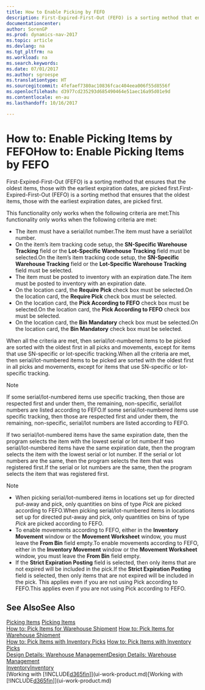 ```yaml
---
title: How to Enable Picking by FEFO
description: First-Expired-First-Out (FEFO) is a sorting method that ensures that the oldest items, those with the earliest expiration dates, are picked first.
documentationcenter: 
author: SorenGP
ms.prod: dynamics-nav-2017
ms.topic: article
ms.devlang: na
ms.tgt_pltfrm: na
ms.workload: na
ms.search.keywords: 
ms.date: 07/01/2017
ms.author: sgroespe
ms.translationtype: HT
ms.sourcegitcommit: 4fefaef7380ac10836fcac404eea006f55d8556f
ms.openlocfilehash: d3977cd235293d685490464e51aec16a95d01e9d
ms.contentlocale: en-au
ms.lasthandoff: 10/16/2017

---
```

# <a name="how-to-enable-picking-items-by-fefo"></a><span data-ttu-id="ffe94-103">How to: Enable Picking Items by FEFO</span><span class="sxs-lookup"><span data-stu-id="ffe94-103">How to: Enable Picking Items by FEFO</span></span>
<span data-ttu-id="ffe94-104">First-Expired-First-Out (FEFO) is a sorting method that ensures that the oldest items, those with the earliest expiration dates, are picked first.</span><span class="sxs-lookup"><span data-stu-id="ffe94-104">First-Expired-First-Out (FEFO) is a sorting method that ensures that the oldest items, those with the earliest expiration dates, are picked first.</span></span>  

 <span data-ttu-id="ffe94-105">This functionality only works when the following criteria are met:</span><span class="sxs-lookup"><span data-stu-id="ffe94-105">This functionality only works when the following criteria are met:</span></span>  

-   <span data-ttu-id="ffe94-106">The item must have a serial/lot number.</span><span class="sxs-lookup"><span data-stu-id="ffe94-106">The item must have a serial/lot number.</span></span>  
-   <span data-ttu-id="ffe94-107">On the item’s item tracking code setup, the **SN-Specific Warehouse Tracking** field or the **Lot-Specific Warehouse Tracking** field must be selected.</span><span class="sxs-lookup"><span data-stu-id="ffe94-107">On the item’s item tracking code setup, the **SN-Specific Warehouse Tracking** field or the **Lot-Specific Warehouse Tracking** field must be selected.</span></span>  
-   <span data-ttu-id="ffe94-108">The item must be posted to inventory with an expiration date.</span><span class="sxs-lookup"><span data-stu-id="ffe94-108">The item must be posted to inventory with an expiration date.</span></span>  
-   <span data-ttu-id="ffe94-109">On the location card, the **Require Pick** check box must be selected.</span><span class="sxs-lookup"><span data-stu-id="ffe94-109">On the location card, the **Require Pick** check box must be selected.</span></span>  
-   <span data-ttu-id="ffe94-110">On the location card, the **Pick According to FEFO** check box must be selected.</span><span class="sxs-lookup"><span data-stu-id="ffe94-110">On the location card, the **Pick According to FEFO** check box must be selected.</span></span>  
-   <span data-ttu-id="ffe94-111">On the location card, the **Bin Mandatory** check box must be selected.</span><span class="sxs-lookup"><span data-stu-id="ffe94-111">On the location card, the **Bin Mandatory** check box must be selected.</span></span>  

 <span data-ttu-id="ffe94-112">When all the criteria are met, then serial/lot-numbered items to be picked are sorted with the oldest first in all picks and movements, except for items that use SN-specific or lot-specific tracking.</span><span class="sxs-lookup"><span data-stu-id="ffe94-112">When all the criteria are met, then serial/lot-numbered items to be picked are sorted with the oldest first in all picks and movements, except for items that use SN-specific or lot-specific tracking.</span></span>  

> [!NOTE]  
>  <span data-ttu-id="ffe94-113">If some serial/lot-numbered items use specific tracking, then those are respected first and under them, the remaining, non-specific, serial/lot numbers are listed according to FEFO.</span><span class="sxs-lookup"><span data-stu-id="ffe94-113">If some serial/lot-numbered items use specific tracking, then those are respected first and under them, the remaining, non-specific, serial/lot numbers are listed according to FEFO.</span></span>  

 <span data-ttu-id="ffe94-114">If two serial/lot-numbered items have the same expiration date, then the program selects the item with the lowest serial or lot number.</span><span class="sxs-lookup"><span data-stu-id="ffe94-114">If two serial/lot-numbered items have the same expiration date, then the program selects the item with the lowest serial or lot number.</span></span> <span data-ttu-id="ffe94-115">If the serial or lot numbers are the same, then the program selects the item that was registered first.</span><span class="sxs-lookup"><span data-stu-id="ffe94-115">If the serial or lot numbers are the same, then the program selects the item that was registered first.</span></span>  

> [!NOTE]  
>  -   <span data-ttu-id="ffe94-116">When picking serial/lot-numbered items in locations set up for directed put-away and pick, only quantities on bins of type *Pick* are picked according to FEFO.</span><span class="sxs-lookup"><span data-stu-id="ffe94-116">When picking serial/lot-numbered items in locations set up for directed put-away and pick, only quantities on bins of type *Pick* are picked according to FEFO.</span></span>  
> -   <span data-ttu-id="ffe94-117">To enable movements according to FEFO, either in the **Inventory Movement** window or the **Movement Worksheet** window, you must leave the **From Bin** field empty.</span><span class="sxs-lookup"><span data-stu-id="ffe94-117">To enable movements according to FEFO, either in the **Inventory Movement** window or the **Movement Worksheet** window, you must leave the **From Bin** field empty.</span></span>  
> -   <span data-ttu-id="ffe94-118">If the **Strict Expiration Posting** field is selected, then only items that are not expired will be included in the pick.</span><span class="sxs-lookup"><span data-stu-id="ffe94-118">If the **Strict Expiration Posting** field is selected, then only items that are not expired will be included in the pick.</span></span> <span data-ttu-id="ffe94-119">This applies even if you are not using Pick according to FEFO.</span><span class="sxs-lookup"><span data-stu-id="ffe94-119">This applies even if you are not using Pick according to FEFO.</span></span>  

## <a name="see-also"></a><span data-ttu-id="ffe94-120">See Also</span><span class="sxs-lookup"><span data-stu-id="ffe94-120">See Also</span></span>  
<span data-ttu-id="ffe94-121">[Picking Items](warehouse-pick-items.md) </span><span class="sxs-lookup"><span data-stu-id="ffe94-121">[Picking Items](warehouse-pick-items.md) </span></span>  
<span data-ttu-id="ffe94-122">[How to: Pick Items for Warehouse Shipment](warehouse-how-to-pick-items-for-warehouse-shipment.md) </span><span class="sxs-lookup"><span data-stu-id="ffe94-122">[How to: Pick Items for Warehouse Shipment](warehouse-how-to-pick-items-for-warehouse-shipment.md) </span></span>  
<span data-ttu-id="ffe94-123">[How to: Pick Items with Inventory Picks](warehouse-how-to-pick-items-with-inventory-picks.md) </span><span class="sxs-lookup"><span data-stu-id="ffe94-123">[How to: Pick Items with Inventory Picks](warehouse-how-to-pick-items-with-inventory-picks.md) </span></span>  
[<span data-ttu-id="ffe94-124">Design Details: Warehouse Management</span><span class="sxs-lookup"><span data-stu-id="ffe94-124">Design Details: Warehouse Management</span></span>](design-details-warehouse-management.md)  
[<span data-ttu-id="ffe94-125">Inventory</span><span class="sxs-lookup"><span data-stu-id="ffe94-125">Inventory</span></span>](inventory-manage-inventory.md)  
<span data-ttu-id="ffe94-126">[Working with [!INCLUDE[d365fin](includes/d365fin_md.md)]](ui-work-product.md)</span><span class="sxs-lookup"><span data-stu-id="ffe94-126">[Working with [!INCLUDE[d365fin](includes/d365fin_md.md)]](ui-work-product.md)</span></span>

